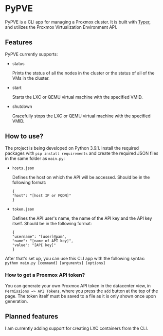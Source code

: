 # PyPVE

PyPVE is a CLI app for managing a Proxmox cluster. It is built with [Typer](https://typer.tiangolo.com/), and utilizes the Proxmox Virtualization Environment API. 

## Features
PyPVE currently supports:
- status

    Prints the status of all the nodes in the cluster or the status of all of the VMs in the cluster.
- start

    Starts the LXC or QEMU virtual machine with the specified VMID.

- shutdown

    Gracefully stops the LXC or QEMU virtual machine with the specified VMID.
## How to use?
The project is being developed on Python 3.9.1. Install the required packages with `pip install requirements` and create the required JSON files in  the same folder as `main.py`:

- `hosts.json`

    Defines the host on which the API will be accessed. Should be in the following format:
    ```
    {
    "host": "[host IP or FQDN]"
    }
    ```
- `token.json`

    Defines the API user's name, the name of the API key and the API key itself. Should be in the following format:
    ```
    {
    "username": "[user]@pam",
    "name": "[name of API key]",
    "value": "[API key]"
    }
    ```
After that's set up, you can use this CLI app with the following syntax: `python main.py [command] [arguments] [options]`

### How to get a Proxmox API token?
You can generate your own Proxmox API token in the datacenter view, in `Permissions => API Tokens`, where you press the `add` button at the top of the page. The token itself must be saved to a file as it is only shown once upon generation.
## Planned features
I am currently adding support for creating LXC containers from the CLI.